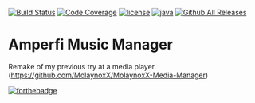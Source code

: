 [![Build Status](https://travis-ci.org/MolaynoxX/AMMP.svg?branch=master)](https://travis-ci.org/MolaynoxX/AMMP)
[![Code Coverage](https://img.shields.io/codecov/c/github/MolaynoxX/AMMP/master.svg?maxAge=3600)](https://codecov.io/github/molaynoxx/ammp?branch=master)
[![license](https://img.shields.io/github/license/molaynoxx/ammp.svg?maxAge=2592000)](https://github.com/MolaynoxX/AMMP/blob/master/LICENSE.md)
[![java](https://img.shields.io/badge/Java-8-blue.svg)]()
[![Github All Releases](https://img.shields.io/github/downloads/molaynoxx/ammp/total.svg?maxAge=3600)](https://github.com/MolaynoxX/AMMP/releases)

# Amperfi Music Manager
Remake of my previous try at a media player. (https://github.com/MolaynoxX/MolaynoxX-Media-Manager)


[![forthebadge](http://forthebadge.com/images/badges/built-with-love.svg)](http://forthebadge.com)